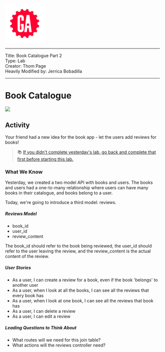 ![](/ga_cog.png)

---
Title: Book Catalogue Part 2<br>
Type: Lab<br>
Creator: Thom Page<br>
Heavily Modified by: Jerrica Bobadilla

---

# Book Catalogue 

![](https://cdn-images-1.medium.com/max/1024/1*YLlZ96J3p8GFkIh1USVMzg.jpeg)

## Activity

Your friend had a new idea for the book app - let the users add reviews for books! 

> :books: [If you didn't complete yesterday's lab, go back and complete that first before starting this lab.](/unit_4/w10d01/student_labs/README.md) 

### What We Know

Yesterday, we created a two model API with books and users. The books and users had a one-to-many relationship where users can have many books in their catalogue, and books belong to a user. 

Today, we're going to introduce a third model: reviews. 

##### Reviews Model
 
  - book_id
  - user_id 
  - review_content

The book_id should refer to the book being reviewed, the user_id should refer to the user leaving the review, and the review_content is the actual content of the review. 

##### User Stories 
 
 - As a user, I can create a review for a book, even if the book 'belongs' to another user
 - As a user, when I look at all the books, I can see all the reviews that every book has  
 - As a user, when I look at one book, I can see all the reviews that book has
 - As a user, I can delete a review 
 - As a user, I can edit a review

##### Leading Questions to Think About 

 - What routes will we need for this join table? 
 - What actions will the reviews controller need? 

